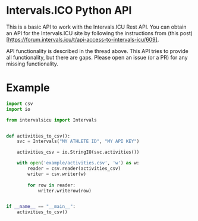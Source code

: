 # Intervals.ICO Python API

This is a basic API to work with the Intervals.ICU Rest API.
You can obtain an API for the Intervals.ICU site by following the
instructions from (this post)[https://forum.intervals.icu/t/api-access-to-intervals-icu/609].

API functionality is described in the thread above. This API tries to provide all functionality,
but there are gaps. Please open an issue (or a PR) for any missing functionality.



# Example

```python
import csv
import io

from intervalsicu import Intervals


def activities_to_csv():
    svc = Intervals("MY ATHLETE ID", "MY API KEY")

    activities_csv = io.StringIO(svc.activities())

    with open('example/activities.csv', 'w') as w:
        reader = csv.reader(activities_csv)
        writer = csv.writer(w)
        
        for row in reader:
            writer.writerow(row)


if __name__ == "__main__":
    activities_to_csv()
```
